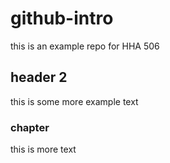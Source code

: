 # github-intro
this is an example repo for HHA 506

## header 2
this is some more example text

### chapter
this is more text
